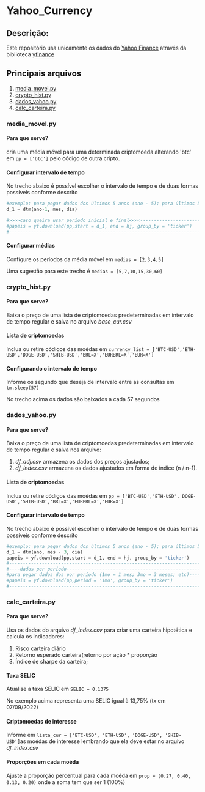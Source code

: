 # Yahoo_Currency

## Descrição:

Este repositório usa unicamente os dados do [Yahoo Finance](https://finance.yahoo.com/quote/BTC-USD/history?p=BTC-USD) através da biblioteca [yfinance](https://pypi.org/project/yfinance/)


## Principais arquivos

1. [media_movel.py](#media_movel)
2. [crypto_hist.py](#crypto_hist)
3. [dados_yahoo.py](#dados_yahoo)
4. [calc_carteira.py](#calc_carteira)

<a id="media_movel"></a>

### media_movel.py

#### Para que serve?

cria uma média móvel para uma determinada criptomoeda alterando 'btc' em `pp = ['btc']` pelo código de outra cripto.


#### Configurar intervalo de tempo

No trecho abaixo é possível escolher o intervalo de tempo e de duas formas possíveis conforme descrito

~~~python
#exemplo: para pegar dados dos últimos 5 anos (ano - 5); para últimos 5 mesês (mes - 5); para últimos 5 dias (dia - 5)
d_1 = dtm(ano-1, mes, dia)

#>>>>caso queira usar período inicial e final<<<<-------------------------------
#papeis = yf.download(pp,start = d_1, end = hj, group_by = 'ticker')
#-------------------------------------------------------------------------------
~~~


#### Configurar médias

Configure os períodos da média móvel em `medias = [2,3,4,5]` 

Uma sugestão para este trecho é `medias = [5,7,10,15,30,60]`

<a id="crypto_hist"></a>

### crypto_hist.py

#### Para que serve?

Baixa o preço de uma lista de criptomoedas predeterminadas em intervalo de tempo regular e salva no arquivo *base_cur.csv*


#### Lista de criptomoedas

Inclua ou retire códigos das moédas em `currency_list = ['BTC-USD','ETH-USD','DOGE-USD','SHIB-USD','BRL=X','EURBRL=X','EUR=X']`


#### Configurando o intervalo de tempo

Informe os segundo que deseja de intervalo entre as consultas em `tm.sleep(57)`

No trecho acima os dados são baixados a cada 57 segundos

<a id="dados_yahoo"></a>

### dados_yahoo.py

#### Para que serve?

Baixa o preço de uma lista de criptomoedas predeterminadas em intervalo de tempo regular e salva nos arquivo:

1. *df_adj.csv* armazena os dados dos preços ajustados;
2. *df_index.csv* armazena os dados ajustados em forma de índice (n / n-1). 


#### Lista de criptomoedas

Inclua ou retire códigos das moédas em `pp = ['BTC-USD','ETH-USD','DOGE-USD','SHIB-USD','BRL=X','EURBRL=X','EUR=X']`


#### Configurar intervalo de tempo

No trecho abaixo é possível escolher o intervalo de tempo e de duas formas possíveis conforme descrito

~~~ python
#exemplo: para pegar dados dos últimos 5 anos (ano - 5); para últimos 5 mesês (mes - 5); para últimos 5 dias (dia - 5)
d_1 = dtm(ano, mes - 3, dia)
papeis = yf.download(pp,start = d_1, end = hj, group_by = 'ticker')
#--------------------------------------------------------------------------
#----dados por período-----------------------------------------------------
#para pegar dados dos por período (1mo = 1 mes; 3mo = 3 meses; etc)--------
#papeis = yf.download(pp,period = '1mo', group_by = 'ticker')
#--------------------------------------------------------------------------
~~~

<a id="calc_carteira"></a>

### calc_carteira.py

#### Para que serve?

Usa os dados do arquivo *df_index.csv* para criar uma carteira hipotética e calcula os indicadores:

1. Risco carteira diário
2. Retorno esperado carteira(retorno por ação * proporção
3. Índice de sharpe da carteira;


#### Taxa SELIC

Atualise a taxa SELIC em `SELIC = 0.1375`

No exemplo acima representa uma SELIC igual à 13,75% (tx em 07/09/2022)

#### Criptomoedas de interesse

Informe em `lista_cur = ['BTC-USD', 'ETH-USD', 'DOGE-USD', 'SHIB-USD']`as moédas de interesse lembrando que ela deve estar no arquivo *df_index.csv*

#### Proporções em cada moéda

Ajuste a proporção percentual para cada moéda em `prop = (0.27, 0.40, 0.13, 0.20)` onde a soma tem que ser 1 (100%)


